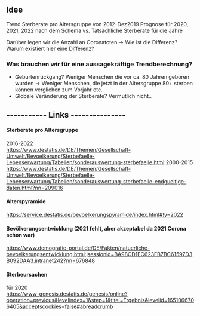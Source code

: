 ## Idee
Trend Sterberate pro Altersgruppe von 2012-Dez2019
Prognose für 2020, 2021, 2022 nach dem Schema
vs. Tatsächliche Sterberate für die Jahre

Darüber legen wir die Anzahl an Coronatoten
-> Wie ist die Differenz? Warum existiert hier eine Differenz?


### Was brauchen wir für eine aussagekräftige Trendberechnung?
- Geburtenrückgang?
    Weniger Menschen die vor ca. 80 Jahren geboren wurden -> Weniger Menschen, die jetzt in der Altersgruppe 80+ sterben können verglichen zum Vorjahr etc.
- Globale Veränderung der Sterberate?
    Vermutlich nicht..

## ----------- Links ---------------

#### Sterberate pro Altersgruppe
2016-2022\
https://www.destatis.de/DE/Themen/Gesellschaft-Umwelt/Bevoelkerung/Sterbefaelle-Lebenserwartung/Tabellen/sonderauswertung-sterbefaelle.html
2000-2015\
https://www.destatis.de/DE/Themen/Gesellschaft-Umwelt/Bevoelkerung/Sterbefaelle-Lebenserwartung/Tabellen/sonderauswertung-sterbefaelle-endgueltige-daten.html?nn=209016

#### Alterspyramide
https://service.destatis.de/bevoelkerungspyramide/index.html#!y=2022

#### Bevölkerungsentwicklung (2021 fehlt, aber akzeptabel da 2021 Corona schon war)
https://www.demografie-portal.de/DE/Fakten/natuerliche-bevoelkerungsentwicklung.html;jsessionid=BA98CD1EC623FB7BC61597D3B092DAA3.intranet242?nn=676848

#### Sterbeursachen
für 2020\
https://www-genesis.destatis.de/genesis/online?operation=previous&levelindex=1&step=1&titel=Ergebnis&levelid=1651066706405&acceptscookies=false#abreadcrumb

